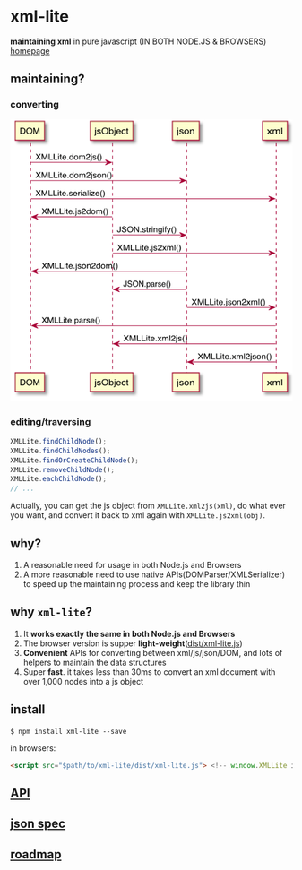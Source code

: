 xml-lite
========

**maintaining xml** in pure javascript (IN BOTH NODE.JS &amp; BROWSERS) [homepage](https://leungwensen.github.io/xml-lite/)

## maintaining?

### converting

![converting](./assets/converting.png)

### editing/traversing

```javascript
XMLLite.findChildNode();
XMLLite.findChildNodes();
XMLLite.findOrCreateChildNode();
XMLLite.removeChildNode();
XMLLite.eachChildNode();
// ...
```

Actually, you can get the js object from `XMLLite.xml2js(xml)`, do what ever you want, and convert it back to xml again with `XMLLite.js2xml(obj)`.

## why?

1. A reasonable need for usage in both Node.js and Browsers
2. A more reasonable need to use native APIs(DOMParser/XMLSerializer) to speed up the maintaining process and keep the library thin

## why `xml-lite`?

1. It **works exactly the same in both Node.js and Browsers**
2. The browser version is supper **light-weight**([dist/xml-lite.js](./dist/xml-lite.js))
3. **Convenient** APIs for converting between xml/js/json/DOM, and lots of helpers to maintain the data structures
4. Super **fast**. it takes less than 30ms to convert an xml document with over 1,000 nodes into a js object

## install

```shell
$ npm install xml-lite --save
```

in browsers:

```html
<script src="$path/to/xml-lite/dist/xml-lite.js"> <!-- window.XMLLite is available -->
```

## [API](./doc/api.md)

## [json spec](./doc/json-spec.md)

## [roadmap](./doc/roadmap.md)
